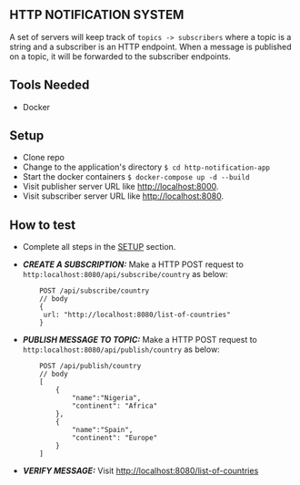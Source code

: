 ## HTTP NOTIFICATION SYSTEM

A set of servers will keep track of `topics -> subscribers` where a topic is a string and a subscriber is an HTTP endpoint. When a message is published on a topic, it
will be forwarded to the subscriber endpoints.

## Tools Needed
- Docker

## Setup

- Clone repo
- Change to the application's directory `$ cd http-notification-app`
- Start the docker containers `$ docker-compose up -d --build`
- Visit publisher server URL like [http://localhost:8000](http://localhost:8000).
- Visit subscriber server URL like [http://localhost:8080](http://localhost:8080).


## How to test

- Complete all steps in the [SETUP](https://github.com/profchydon/http-notification-app#setup) section.
- ***CREATE A SUBSCRIPTION:***  Make a HTTP POST request to `http:localhost:8080/api/subscribe/country` as below:

    ```
        POST /api/subscribe/country
        // body
        {
         url: "http://localhost:8080/list-of-countries"
        }
    ```
     
- ***PUBLISH MESSAGE TO TOPIC:***  Make a HTTP POST request to `http:localhost:8080/api/publish/country` as below:

    ```
        POST /api/publish/country
        // body
        [
            {
                "name":"Nigeria",
                "continent": "Africa"
            },
            {
                "name":"Spain",
                "continent": "Europe"
            }
        ]
    ```
    
- ***VERIFY MESSAGE:***  Visit [http://localhost:8080/list-of-countries](http://localhost:8080/list-of-countries)